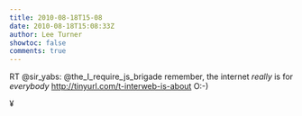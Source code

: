 ```yaml
---
title: 2010-08-18T15-08
date: 2010-08-18T15:08:33Z
author: Lee Turner
showtoc: false
comments: true
---
```


RT @sir_yabs: @the_I_require_js_brigade remember, the internet *really* is for _everybody_ http://tinyurl.com/t-interweb-is-about O:-)

¥


